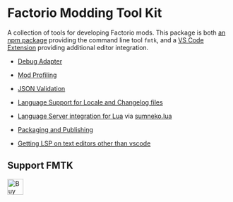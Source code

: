 # Factorio Modding Tool Kit

A collection of tools for developing Factorio mods. This package is both [an npm package](https://www.npmjs.com/package/factoriomod-debug) providing the command line tool `fmtk`, and a [VS Code Extension](https://marketplace.visualstudio.com/items?itemName=justarandomgeek.factoriomod-debug) providing additional editor integration.

 * [Debug Adapter](doc/debugadapter.md)
 * [Mod Profiling](doc/profile.md)
 * [JSON Validation](doc/language-json.md)
 * [Language Support for Locale and Changelog files](doc/language.md)
 * [Language Server integration for Lua](doc/language-lua.md) via [sumneko.lua](https://marketplace.visualstudio.com/items?itemName=sumneko.lua)
 * [Packaging and Publishing](doc/package.md)

 * [Getting LSP on text editors other than vscode](doc/lsptutorial.md)

## Support FMTK

[<img height='36' style='border:0px;height:36px;' src='https://az743702.vo.msecnd.net/cdn/kofi2.png?v=2' border='0' alt='Buy Me a Coffee at ko-fi.com'/>](https://ko-fi.com/X8X41IE4T)
